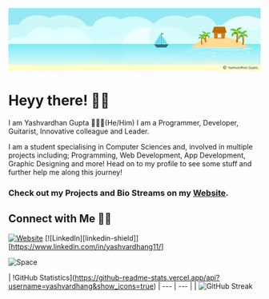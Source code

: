 [![MastHead](https://raw.githubusercontent.com/yashvardhang/yashvardhang/master/mast.png)](https://www.sprialcosmos.com)

# Heyy there! 👋🏻

I am Yashvardhan Gupta 🙋🏻‍♂️(He/Him) 
I am a Programmer, Developer, Guitarist, Innovative colleague and Leader.

I am a student specialising in Computer Sciences and, involved in multiple projects including; Programming, Web Development, App Development, Graphic Designing and more!
Head on to my profile to see some stuff and further help me along this journey!

### Check out my Projects and Bio Streams on my [Website](https://www.spiralcosmos.com).

## Connect with Me 🤝🏻

[![Website](https://raw.githubusercontent.com/praveenscience/praveenscience/master/soc/ws.svg)](https://praveen.science/)
[![LinkedIn][linkedin-shield]][https://www.linkedin.com/in/yashvardhang11/]

![Space](https://raw.githubusercontent.com/yashvardhang/yashvardhang/master/space.gif)

| !GitHub Statistics](https://github-readme-stats.vercel.app/api?username=yashvardhang&show_icons=true)
| --- | --- |
| ![GitHub Streak](https://github-readme-streak-stats.herokuapp.com/?user=yashvardhang)
